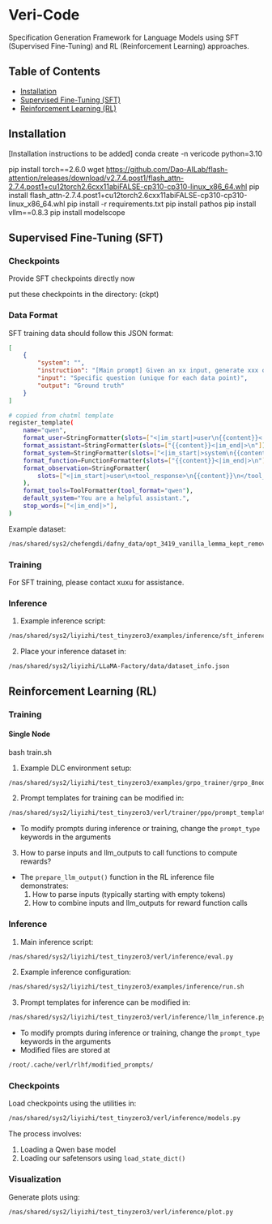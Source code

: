 # Veri-Code

Specification Generation Framework for Language Models using SFT (Supervised Fine-Tuning) and RL (Reinforcement Learning) approaches.

## Table of Contents
- [Installation](#installation)
- [Supervised Fine-Tuning (SFT)](#supervised-fine-tuning-sft)
- [Reinforcement Learning (RL)](#reinforcement-learning-rl)

## Installation
[Installation instructions to be added]
conda create -n vericode python=3.10

pip install torch==2.6.0
wget https://github.com/Dao-AILab/flash-attention/releases/download/v2.7.4.post1/flash_attn-2.7.4.post1+cu12torch2.6cxx11abiFALSE-cp310-cp310-linux_x86_64.whl
pip install flash_attn-2.7.4.post1+cu12torch2.6cxx11abiFALSE-cp310-cp310-linux_x86_64.whl
pip install -r requirements.txt
pip install pathos
pip install vllm==0.8.3
pip install modelscope



## Supervised Fine-Tuning (SFT)

### Checkpoints
Provide SFT checkpoints directly now

put these checkpoints in the directory: (ckpt)

### Data Format
SFT training data should follow this JSON format:
```json
[
    {
        "system": "",
        "instruction": "[Main prompt] Given an xx input, generate xxx output. <think> <answer>",
        "input": "Specific question (unique for each data point)",
        "output": "Ground truth"
    }
]
```

```bash
# copied from chatml template
register_template(
    name="qwen",
    format_user=StringFormatter(slots=["<|im_start|>user\n{{content}}<|im_end|>\n<|im_start|>assistant\n"]),
    format_assistant=StringFormatter(slots=["{{content}}<|im_end|>\n"]),
    format_system=StringFormatter(slots=["<|im_start|>system\n{{content}}<|im_end|>\n"]),
    format_function=FunctionFormatter(slots=["{{content}}<|im_end|>\n"], tool_format="qwen"),
    format_observation=StringFormatter(
        slots=["<|im_start|>user\n<tool_response>\n{{content}}\n</tool_response><|im_end|>\n<|im_start|>assistant\n"]
    ),
    format_tools=ToolFormatter(tool_format="qwen"),
    default_system="You are a helpful assistant.",
    stop_words=["<|im_end|>"],
)

```

Example dataset:
```bash
/nas/shared/sys2/chefengdi/dafny_data/opt_3419_vanilla_lemma_kept_remove_assume_change_train_formalcot_remove_parseerror_250516.json
```

### Training
For SFT training, please contact xuxu for assistance.

### Inference
1. Example inference script:
```bash
/nas/shared/sys2/liyizhi/test_tinyzero3/examples/inference/sft_inference.sh
```

2. Place your inference dataset in:
```bash
/nas/shared/sys2/liyizhi/LLaMA-Factory/data/dataset_info.json
```

## Reinforcement Learning (RL)

### Training



#### Single Node
bash train.sh



1. Example DLC environment setup:
```bash
/nas/shared/sys2/liyizhi/test_tinyzero3/examples/grpo_trainer/grpo_8nodes_2kins1_3B_cot_with_format.sh
```

2. Prompt templates for training can be modified in:
```bash
/nas/shared/sys2/liyizhi/test_tinyzero3/verl/trainer/ppo/prompt_templates.py
```

- To modify prompts during inference or training, change the `prompt_type` keywords in the arguments

3. How to parse inputs and llm_outputs to call functions to compute rewards?

- The `prepare_llm_output()` function in the RL inference file demonstrates:
  1. How to parse inputs (typically starting with empty tokens)
  2. How to combine inputs and llm_outputs for reward function calls

### Inference
1. Main inference script:
```bash
/nas/shared/sys2/liyizhi/test_tinyzero3/verl/inference/eval.py
```

2. Example inference configuration:
```bash
/nas/shared/sys2/liyizhi/test_tinyzero3/examples/inference/run.sh
```

3. Prompt templates for inference can be modified in:
```bash
/nas/shared/sys2/liyizhi/test_tinyzero3/verl/inference/llm_inference.py
```
- To modify prompts during inference or training, change the `prompt_type` keywords in the arguments
- Modified files are stored at 
```bash
/root/.cache/verl/rlhf/modified_prompts/
```

### Checkpoints
Load checkpoints using the utilities in:
```bash
/nas/shared/sys2/liyizhi/test_tinyzero3/verl/inference/models.py
```

The process involves:
1. Loading a Qwen base model
2. Loading our safetensors using `load_state_dict()`

### Visualization
Generate plots using:
```bash
/nas/shared/sys2/liyizhi/test_tinyzero3/verl/inference/plot.py
```
